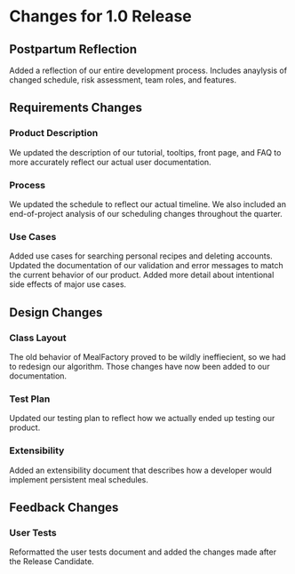 # Changes for 1.0 Release

## Postpartum Reflection

Added a reflection of our entire development process. Includes anaylysis of changed schedule, risk assessment, team roles, and features.

## Requirements Changes

### Product Description

We updated the description of our tutorial, tooltips, front page, and FAQ to more accurately reflect our actual user documentation.

### Process

We updated the schedule to reflect our actual timeline. We also included an end-of-project analysis of our scheduling changes throughout the quarter.

### Use Cases

Added use cases for searching personal recipes and deleting accounts. Updated the documentation of our validation and error messages to match the current behavior of our product. Added more detail about intentional side effects of major use cases.

## Design Changes

### Class Layout

The old behavior of MealFactory proved to be wildly ineffiecient, so we had to redesign our algorithm. Those changes have now been added to our documentation.

### Test Plan

Updated our testing plan to reflect how we actually ended up testing our product.

### Extensibility

Added an extensibility document that describes how a developer would implement persistent meal schedules.

## Feedback Changes

### User Tests

Reformatted the user tests document and added the changes made after the Release Candidate.